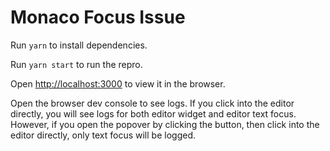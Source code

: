 # Monaco Focus Issue

Run `yarn` to install dependencies.

Run `yarn start` to run the repro.

Open [http://localhost:3000](http://localhost:3000) to view it in the browser.

Open the browser dev console to see logs. 
If you click into the editor directly, you will see logs for both editor widget and editor text focus.
However, if you open the popover by clicking the button, then click into the editor directly, only text focus will be logged.
